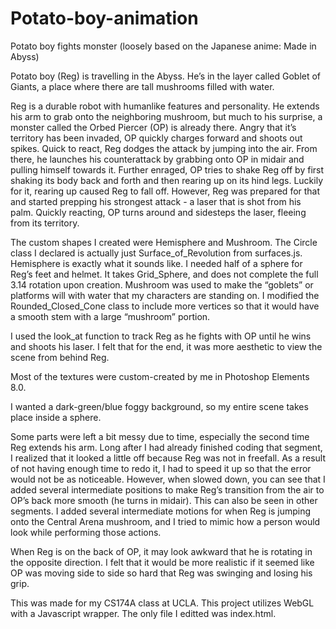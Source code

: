 # Potato-boy-animation

Potato boy fights monster 
(loosely based on the Japanese anime: Made in Abyss)

Potato boy (Reg) is travelling in the Abyss. He’s in the layer called 
Goblet of Giants, a place where there are tall mushrooms filled with water.

Reg is a durable robot with humanlike features and personality. He extends 
his arm to grab onto the neighboring mushroom, but much to his surprise, a 
monster called the Orbed Piercer (OP) is already there. Angry that it’s 
territory has been invaded, OP quickly charges forward and shoots out spikes. 
Quick to react, Reg dodges the attack by jumping into the air. From there, he 
launches his counterattack by grabbing onto OP in midair and pulling himself 
towards it. Further enraged, OP tries to shake Reg off by first shaking its 
body back and forth and then rearing up on its hind legs. Luckily for it, 
rearing up caused Reg to fall off. However, Reg was prepared for that and 
started prepping his strongest attack - a laser that is shot from his palm. 
Quickly reacting, OP turns around and sidesteps the laser, fleeing from its 
territory. 

The custom shapes I created were Hemisphere and Mushroom. The Circle class I 
declared is actually just Surface_of_Revolution from surfaces.js. Hemisphere
is exactly what it sounds like. I needed half of a sphere for Reg’s feet and 
helmet. It takes Grid_Sphere, and does not complete the full 3.14 rotation
upon creation. Mushroom was used to make the “goblets” or platforms will with 
water that my characters are standing on. I modified the Rounded_Closed_Cone 
class to include more vertices so that it would have a smooth stem with a 
large “mushroom” portion. 

I used the look_at function to track Reg as he fights with OP until he wins
and shoots his laser. I felt that for the end, it was more aesthetic to view 
the scene from behind Reg. 

Most of the textures were custom-created by me in Photoshop Elements 8.0. 

I wanted a dark-green/blue foggy background, so my entire scene takes place
inside a sphere.

Some parts were left a bit messy due to time, especially the second time
Reg extends his arm. Long after I had already finished coding that segment, I
realized that it looked a little off because Reg was not in freefall. As a 
result of not having enough time to redo it, I had to speed it up so that 
the error would not be as noticeable. However, when slowed down, you can see
that I added several intermediate positions to make Reg’s transition from 
the air to OP’s back more smooth (he turns in midair). This can also be seen 
in other segments. I added several intermediate motions for when Reg is
jumping onto the Central Arena mushroom, and I tried to mimic how a person
would look while performing those actions. 

When Reg is on the back of OP, it may look awkward that he is rotating in the 
opposite direction. I felt that it would be more realistic if it seemed like 
OP was moving side to side so hard that Reg was swinging and losing his grip. 

This was made for my CS174A class at UCLA.
This project utilizes WebGL with a Javascript wrapper.
The only file I editted was index.html. 
